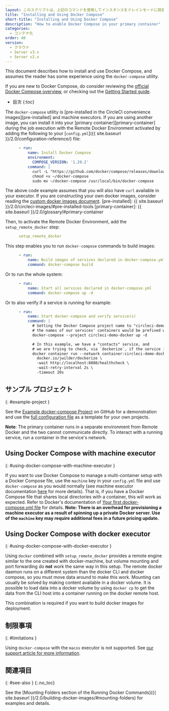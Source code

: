 ```yaml
---
layout: このスクリプトは、上記のコマンドを使用してインスタンスをドレインモードに設定し、インスタンス上で実行中のジョブをモニタリングし、ジョブが完了するのを待ってからインスタンスを終了します。
title: "Installing and Using Docker Compose"
short-title: "Installing and Using Docker Compose"
description: "How to enable Docker Compose in your primary container"
categories:
  - コンテナ化
order: 40
version:
  - クラウド
  - Server v3.x
  - Server v2.x
---
```


This document describes how to install and use Docker Compose, and assumes the reader has some experience using the `docker-compose` utility.

If you are new to Docker Compose, do consider reviewing the [official Docker Compose overview](https://docs.docker.com/compose/), or checking out the [Getting Started guide](https://docs.docker.com/compose/gettingstarted/).

* 目次
{:toc}

The `docker-compose` utility is \[pre-installed in the CircleCI convenience images\]\[pre-installed\] and machine executors. If you are using another image, you can install it into your \[primary container\]\[primary-container\] during the job execution with the Remote Docker Environment activated by adding the following to your [`config.yml`]({{ site.baseurl }}/2.0/configuration-reference/) file:

```yml
      - run:
          name: Install Docker Compose
          environment:
            COMPOSE_VERSION: '1.29.2'
          command: |
            curl -L "https://github.com/docker/compose/releases/download/${COMPOSE_VERSION}/docker-compose-$(uname -s)-$(uname -m)" -o ~/docker-compose
            chmod +x ~/docker-compose
            sudo mv ~/docker-compose /usr/local/bin/docker-compose
```

The above code example assumes that you will also have `curl` available in your executor. If you are constructing your own docker images, consider reading the [custom docker images document]({{site.baseurl}}/2.0/custom-images/).
[pre-installed]: {{ site.baseurl }}/2.0/circleci-images/#pre-installed-tools [primary-container]: {{ site.baseurl }}/2.0/glossary/#primary-container

Then, to activate the Remote Docker Environment, add the `setup_remote_docker` step:

```yml
      setup_remote_docker
```

This step enables you to run `docker-compose` commands to build images:

```yml
      - run:
          name: Build images of services declared in docker-compose.yml
          command: docker-compose build
```

Or to run the whole system:

```yml
      - run:
          name: Start all services declared in docker-compose.yml
          command: docker-compose up -d
```

Or to also verify if a service is running for example:

```yml
      - run:
          name: Start docker-compose and verify service(s)
          command: |
            # Setting the Docker Compose project name to "circleci-demo-docker" means
            # the names of our services' containers would be prefixed with "circleci-demo-docker".
            docker-compose --project circleci-demo-docker up -d

            # In this example, we have a "contacts" service, and
            # we are trying to check, via `dockerize`, if the service is ready. 
            docker container run --network container:circleci-demo-docker_contacts_1 \
              docker.io/jwilder/dockerize \
              -wait http://localhost:8080/healthcheck \
              -wait-retry-interval 2s \
              -timeout 20s
```

## サンプル プロジェクト
{: #example-project }

See the [Example docker-compose Project](https://github.com/circleci/cci-demo-docker/tree/docker-compose) on GitHub for a demonstration and use the [full configuration file](https://github.com/circleci/cci-demo-docker/blob/docker-compose/.circleci/config.yml) as a template for your own projects.

**Note**: The primary container runs in a separate environment from Remote Docker and the two cannot communicate directly. To interact with a running service, run a container in the service's network.

## Using Docker Compose with machine executor
{: #using-docker-compose-with-machine-executor }

If you want to use Docker Compose to manage a multi-container setup with a Docker Compose file, use the `machine` key in your `config.yml` file and use `docker-compose` as you would normally (see machine executor documentation [here](https://circleci.com/docs/2.0/executor-types/#using-machine) for more details). That is, if you have a Docker Compose file that shares local directories with a container, this will work as expected. Refer to Docker's documentation of [Your first docker-compose.yml file](https://docs.docker.com/get-started/part3/#your-first-docker-composeyml-file) for details. **Note: There is an overhead for provisioning a machine executor as a result of spinning up a private Docker server. Use of the `machine` key may require additional fees in a future pricing update.**


## Using Docker Compose with docker executor
{: #using-docker-compose-with-docker-executor }

Using `docker` combined with `setup_remote_docker` provides a remote engine similar to the one created with docker-machine, but volume mounting and port forwarding do **not** work the same way in this setup. The remote docker daemon runs on a different system than the docker CLI and docker compose, so you must move data around to make this work. Mounting can usually be solved by making content available in a docker volume. It is possible to load data into a docker volume by using `docker cp` to get the data from the CLI host into a container running on the docker remote host.

This combination is required if you want to build docker images for deployment.

## 制限事項
{: #limitations }

Using `docker-compose` with the `macos` executor is not supported. See [our support article for more information](https://support.circleci.com/hc/en-us/articles/360045029591-Can-I-use-Docker-within-the-macOS-executor-).

## 関連項目
{: #see-also }
{:.no_toc}

See the [Mounting Folders section of the Running Docker Commands]({{ site.baseurl }}/2.0/building-docker-images/#mounting-folders) for examples and details.
